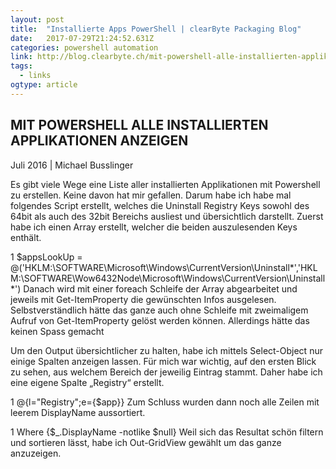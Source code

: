 ```yaml
---
layout: post 
title:  "Installierte Apps PowerShell | clearByte Packaging Blog" 
date:   2017-07-29T21:24:52.631Z 
categories: powershell automation
link: http://blog.clearbyte.ch/mit-powershell-alle-installierten-applikationen-anzeigen/ 
tags:
  - links
ogtype: article 
---
```


## MIT POWERSHELL ALLE INSTALLIERTEN APPLIKATIONEN ANZEIGEN
Juli 2016 | Michael Busslinger

Es gibt viele Wege eine Liste aller installierten Applikationen mit Powershell zu erstellen. Keine davon hat mir gefallen. Darum habe ich habe mal folgendes Script erstellt, welches die Uninstall Registry Keys sowohl des 64bit als auch des 32bit Bereichs ausliest und übersichtlich darstellt.
Zuerst habe ich einen Array erstellt, welcher die beiden auszulesenden Keys enthält.


1
$appsLookUp = @('HKLM:\SOFTWARE\Microsoft\Windows\CurrentVersion\Uninstall\*','HKLM:\SOFTWARE\Wow6432Node\Microsoft\Windows\CurrentVersion\Uninstall\*')
Danach wird mit einer foreach Schleife der Array abgearbeitet und jeweils mit Get-ItemProperty die gewünschten Infos ausgelesen. Selbstverständlich hätte das ganze auch ohne Schleife mit zweimaligem Aufruf von Get-ItemProperty gelöst werden können. Allerdings hätte das keinen Spass gemacht 

Um den Output übersichtlicher zu halten, habe ich mittels Select-Object nur einige Spalten anzeigen lassen. Für mich war wichtig, auf den ersten Blick zu sehen, aus welchem Bereich der jeweilig Eintrag stammt. Daher habe ich eine eigene Spalte „Registry“ erstellt.


1
@{l="Registry";e={$app}}
Zum Schluss wurden dann noch alle Zeilen mit leerem DisplayName aussortiert.


1
Where {$_.DisplayName -notlike $null}
Weil sich das Resultat schön filtern und sortieren lässt, habe ich Out-GridView gewählt um das ganze anzuzeigen.